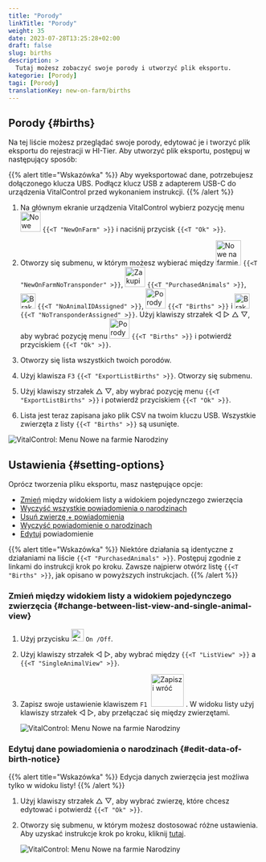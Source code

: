 ```yaml
---
title: "Porody"
linkTitle: "Porody"
weight: 35
date: 2023-07-28T13:25:28+02:00
draft: false
slug: births
description: >
  Tutaj możesz zobaczyć swoje porody i utworzyć plik eksportu.
kategorie: [Porody]
tagi: [Porody]
translationKey: new-on-farm/births
---
```

## Porody {#births}

Na tej liście możesz przeglądać swoje porody, edytować je i tworzyć plik eksportu do rejestracji w HI-Tier. Aby utworzyć plik eksportu, postępuj w następujący sposób:

{{% alert title="Wskazówka" %}}
Aby wyeksportować dane, potrzebujesz dołączonego klucza UBS. Podłącz klucz USB z adapterem USB-C do urządzenia VitalControl przed wykonaniem instrukcji.
{{% /alert %}}

1. Na głównym ekranie urządzenia VitalControl wybierz pozycję menu <img src="/icons/main/new-on-farm.svg" width="40" align="bottom" alt="Nowe na farmie" /> `{{<T "NewOnFarm" >}}` i naciśnij przycisk `{{<T "Ok" >}}`.

2. Otworzy się submenu, w którym możesz wybierać między <img src="/icons/registration/new-on-farm-no-transponder.svg" width="50" align="bottom" alt="Nowe na farmie, bez transpondera" /> `{{<T "NewOnFarmNoTransponder" >}}`, <img src="/icons/main/new-on-farm.svg" width="40" align="bottom" alt="Zakupione zwierzęta" /> `{{<T "PurchasedAnimals" >}}`, <img src="/icons/registration/no-eartag-number.svg" width="30" align="bottom" alt="Brak krajowego ID zwierzęcia" /> `{{<T "NoAnimalIDAssigned" >}}`, <img src="/icons/main/births.svg" width="40" align="bottom" alt="Porody" /> `{{<T "Births" >}}` i <img src="/icons/registration/no-transponder.svg" width="30" align="bottom" alt="Brak przypisanego transpondera" /> `{{<T "NoTransponderAssigned" >}}`. Użyj klawiszy strzałek ◁ ▷ △ ▽, aby wybrać pozycję menu <img src="/icons/main/births.svg" width="40" align="bottom" alt="Porody" /> `{{<T "Births" >}}` i potwierdź przyciskiem `{{<T "Ok" >}}`.

3. Otworzy się lista wszystkich twoich porodów.

4. Użyj klawisza `F3` `{{<T "ExportListBirths" >}}`. Otworzy się submenu.

5. Użyj klawiszy strzałek △ ▽, aby wybrać pozycję menu `{{<T "ExportListBirths" >}}` i potwierdź przyciskiem `{{<T "Ok" >}}`.

6. Lista jest teraz zapisana jako plik CSV na twoim kluczu USB. Wszystkie zwierzęta z listy `{{<T "Births" >}}` są usunięte.

![VitalControl: Menu Nowe na farmie Narodziny](../images/births.png "Narodziny")

## Ustawienia {#setting-options}

Oprócz tworzenia pliku eksportu, masz następujące opcje:

- [Zmień](#change-between-list-view-and-single-animal-view) między widokiem listy a widokiem pojedynczego zwierzęcia
- [Wyczyść wszystkie powiadomienia o narodzinach](../purchased-animals/#clear-all-purchase-notices)
- [Usuń zwierzę + powiadomienia](../purchased-animals/#delete-animal--purchase-notice)
- [Wyczyść powiadomienie o narodzinach](../purchased-animals/#clear-notice-of-purchase)
- [Edytuj](#edit-data-of-birth-notice) powiadomienie

{{% alert title="Wskazówka" %}}
Niektóre działania są identyczne z działaniami na liście `{{<T "PurchasedAnimals" >}}`. Postępuj zgodnie z linkami do instrukcji krok po kroku. Zawsze najpierw otwórz listę `{{<T "Births" >}}`, jak opisano w powyższych instrukcjach.
{{% /alert %}}

### Zmień między widokiem listy a widokiem pojedynczego zwierzęcia {#change-between-list-view-and-single-animal-view}

1. Użyj przycisku <img src="/icons/gear.svg" width="25" align="bottom" alt="Gear" /> `On /Off`.

2. Użyj klawiszy strzałek ◁ ▷, aby wybrać między `{{<T "ListView" >}}` a `{{<T "SingleAnimalView" >}}`.

3. Zapisz swoje ustawienie klawiszem `F1` &nbsp;<img src="/icons/footer/save_exit.svg" width="65" align="bottom" alt="Zapisz i wróć" />&nbsp;. W widoku listy użyj klawiszy strzałek ◁ ▷, aby przełączać się między zwierzętami.

    ![VitalControl: Menu Nowe na farmie Narodziny](../images/change.png "Zmień między widokiem listy a widokiem pojedynczego zwierzęcia")

### Edytuj dane powiadomienia o narodzinach {#edit-data-of-birth-notice}

{{% alert title="Wskazówka" %}}
Edycja danych zwierzęcia jest możliwa tylko w widoku listy!
{{% /alert %}}

1. Użyj klawiszy strzałek △ ▽, aby wybrać zwierzę, które chcesz edytować i potwierdź `{{<T "Ok" >}}`.

2. Otworzy się submenu, w którym możesz dostosować różne ustawienia. Aby uzyskać instrukcje krok po kroku, kliknij [tutaj](/pl/docs/new/calving/#register-a-calving).

    ![VitalControl: Menu Nowe na farmie Narodziny](../images/edit2.png "Edytuj powiadomienie o narodzinach")
